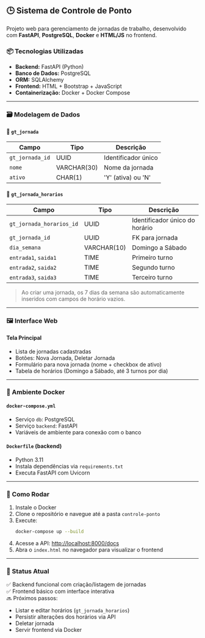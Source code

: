 ## 🕒 Sistema de Controle de Ponto

Projeto web para gerenciamento de jornadas de trabalho, desenvolvido com **FastAPI**, **PostgreSQL**, **Docker** e **HTML/JS** no frontend.

### 📦 Tecnologias Utilizadas

- **Backend:** FastAPI (Python)
- **Banco de Dados:** PostgreSQL
- **ORM:** SQLAlchemy
- **Frontend:** HTML + Bootstrap + JavaScript
- **Containerização:** Docker + Docker Compose

---

### 🗃️ Modelagem de Dados

#### 🔹 `gt_jornada`
| Campo           | Tipo        | Descrição               |
|----------------|-------------|-------------------------|
| `gt_jornada_id`| UUID        | Identificador único     |
| `nome`         | VARCHAR(30) | Nome da jornada         |
| `ativo`        | CHAR(1)     | 'Y' (ativa) ou 'N'      |

#### 🔹 `gt_jornada_horarios`
| Campo                   | Tipo        | Descrição                      |
|-------------------------|-------------|--------------------------------|
| `gt_jornada_horarios_id`| UUID        | Identificador único do horário|
| `gt_jornada_id`         | UUID        | FK para jornada                |
| `dia_semana`            | VARCHAR(10) | Domingo a Sábado               |
| `entrada1`, `saida1`    | TIME        | Primeiro turno                 |
| `entrada2`, `saida2`    | TIME        | Segundo turno                  |
| `entrada3`, `saida3`    | TIME        | Terceiro turno                 |

> Ao criar uma jornada, os 7 dias da semana são automaticamente inseridos com campos de horário vazios.

---

### 🖼️ Interface Web

#### Tela Principal
- Lista de jornadas cadastradas
- Botões: Nova Jornada, Deletar Jornada
- Formulário para nova jornada (nome + checkbox de ativo)
- Tabela de horários (Domingo a Sábado, até 3 turnos por dia)

---

### 🐳 Ambiente Docker

#### `docker-compose.yml`
- Serviço `db`: PostgreSQL
- Serviço `backend`: FastAPI
- Variáveis de ambiente para conexão com o banco

#### `Dockerfile` (backend)
- Python 3.11
- Instala dependências via `requirements.txt`
- Executa FastAPI com Uvicorn

---

### 🚀 Como Rodar

1. Instale o Docker
2. Clone o repositório e navegue até a pasta `controle-ponto`
3. Execute:
   ```bash
   docker-compose up --build
   ```
4. Acesse a API: [http://localhost:8000/docs](http://localhost:8000/docs)
5. Abra o `index.html` no navegador para visualizar o frontend

---

### 📌 Status Atual

✅ Backend funcional com criação/listagem de jornadas  
✅ Frontend básico com interface interativa  
🔜 Próximos passos:
- Listar e editar horários (`gt_jornada_horarios`)
- Persistir alterações dos horários via API
- Deletar jornada
- Servir frontend via Docker
